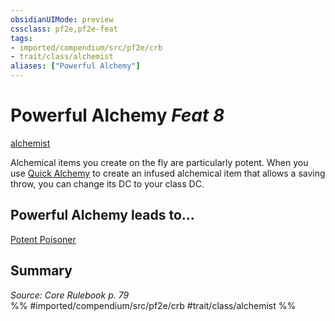 ```yaml
---
obsidianUIMode: preview
cssclass: pf2e,pf2e-feat
tags:
- imported/compendium/src/pf2e/crb
- trait/class/alchemist
aliases: ["Powerful Alchemy"]
---
```

# Powerful Alchemy  *Feat 8*  
[alchemist](rules/traits/alchemist.md)  


Alchemical items you create on the fly are particularly potent. When you use [Quick Alchemy](rules/actions/quick-alchemy.md) to create an infused alchemical item that allows a saving throw, you can change its DC to your class DC.

## Powerful Alchemy leads to...

[Potent Poisoner](potent-poisoner.md)

## Summary

*Source: Core Rulebook p. 79*  
%% #imported/compendium/src/pf2e/crb #trait/class/alchemist %%